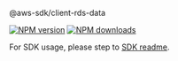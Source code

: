 @aws-sdk/client-rds-data

[![NPM version](https://img.shields.io/npm/v/@aws-sdk/client-rds-data/rc.svg)](https://www.npmjs.com/package/@aws-sdk/client-rds-data)
[![NPM downloads](https://img.shields.io/npm/dm/@aws-sdk/client-rds-data.svg)](https://www.npmjs.com/package/@aws-sdk/client-rds-data)

For SDK usage, please step to [SDK readme](https://github.com/aws/aws-sdk-js-v3).

